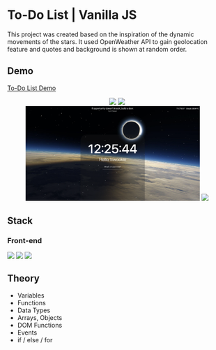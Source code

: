 # To-Do List | Vanilla JS

This project was created based on the inspiration of the dynamic movements of the stars. It used OpenWeather API to gain geolocation feature and quotes and background is shown at random order.
<br />

## Demo

[To-Do List Demo](https://inwookie.github.io/To-Do/)

<div align="center">
<img src="demo/01.png" width=400 >
<img src="demo/02.png" width=400 >
<br />
<img src="demo/03.png"  width=400>
<img src="demo/04.png"width=400 >
</div>

## Stack

### Front-end

<img height="30" src="https://img.shields.io/badge/JavaScript-black?style=for-the-badge&logo=Javascript&logoColor=F7DF1E"/> <img height="30" src="https://img.shields.io/badge/Html-black?style=for-the-badge&logo=Html5&logoColor=E34F26"/> <img height="30" src="https://img.shields.io/badge/CSS-black?style=for-the-badge&logo=Css3&logoColor=1572B6"/>

## Theory

- Variables
- Functions
- Data Types
- Arrays, Objects
- DOM Functions
- Events
- if / else / for
